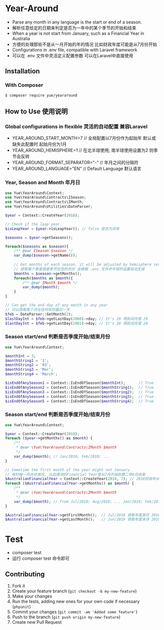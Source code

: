 # Year-Around
- Parse any month in any language is the start or end of a season. 
- 解析任意给定的日期来判定是否为一年中的某个季节的开始和结束
- When a year is not start from January, such as a Financial Year in Australia
- 方便的处理那些不是从一月开始的年的情况 比如财政年度可能是从7月份开始
- Configurations in .env file, compatible with Laravel framework
- 可以在 .env 文件中灵活定义配置参数 可以在Laravel中直接使用

## Installation
### With Composer
```
$ composer require yue/yeararound
```

## How to Use 使用说明
### Global configurations in flexible 灵活的自动配置 兼容Laravel
- YEAR_AROUND_START_MONTH=7         // 全局配置以7月份作为起始年 默认或缺失此配置时 起始月份为1月
- YEAR_AROUND_HEMISPHERE=1          // 在北半球使用; 南半球使用设置为2 则季节会反转
- YEAR_AROUND_FORMAT_SEPARATOR="-"  // 年月之间的分隔符
- YEAR_AROUND_LANGUAGE="EN"         // Default Language 默认语言

### Year, Season and Month 年月日
```php
use Yue\YearAround\Context;
use Yue\YearAround\Contracts\ISeason;
use Yue\YearAround\Contracts\IMonth;
use Yue\YearAround\Utilities\DateParser;

$year = Context::CreateYear(2018);

// Check if the leap year
$isLeapYear = $year->isLeapYear(); // false 是否为闰年

$seasons = $year->getSeasons();

foreach($seasons as $season){
    /** @var ISeason $season */
    var_dump($season->getName());
    
    // Get months of each season, it will be adjusted by hemisphere setting in .env
    // 获取每个季度或者季节包含的月份 会根据 .env 文件中半球的设置自动生成
    $months = $season->getMonths();
    foreach($months as $month){
        /** @var IMonth $month */
        var_dump($month);
    }
}

// Can get the end day of any month in any year
// 可以获取某个月在任何年的最后一天
$feb = DateParser::GetMonth(2);
$lastDayInt = $feb->getLastDay(2000)->day; // It's 29 得到闰月值 29
$lastDayInt = $feb->getLastDay(2001)->day; // It's 28 得到闰月值 28
```

### Season start/end 判断是否季度开始/结束月份
```php
use Yue\YearAround\Context;

$monthInt = 3;
$monthString1 = '3';
$monthString2 = '03';
$monthString3 = 'Mar';
$monthString4 = 'March';

$isEndOfAnySeason1 = Context::IsEndOfSeason($monthInt);      // True
$isEndOfAnySeason2 = Context::IsEndOfSeason($monthString1);  // True
$isEndOfAnySeason3 = Context::IsEndOfSeason($monthString2);  // True
$isEndOfAnySeason4 = Context::IsEndOfSeason($monthString3);  // True
$isEndOfAnySeason5 = Context::IsEndOfSeason($monthString4);  // True
```

### Season start/end 判断是否季度开始/结束月份
```php
use Yue\YearAround\Context;

$year = Context::CreateYear(2018);
foreach ($year->getMonths() as $month) {
    /**
     * @var \Yue\YearAround\Contracts\IMonth $month
     */
    var_dump($month); // Jan/2018; Feb/2018; ...
}

// Sometime the first month of the year might not January 
// 有时候一月并非首月, 比如澳洲的Financial Year是从7月开始到第二年6月结束
$AustralianFinancialYear = Context::CreateYear(2018, 7); // 2018财政年从7月开始
foreach ($AustralianFinancialYear->getMonths() as $month) {
    /**
     * @var \Yue\YearAround\Contracts\IMonth $month
     */
    var_dump($month); // from Jul/2018; Aug/2018; ... Jan/2019; Feb/2019
}

$AustralianFinancialYear->getFirstMonth();  // Jul/2018 获取年度首月 2018年7月
$AustralianFinancialYear->getLastMonth();   // Jun/2019 获取年度末月 2019年6月
```

# Test
- composer test
- 运行 composer test 命令即可

Contributing
------------

1. Fork it
2. Create your feature branch (`git checkout -b my-new-feature`)
3. Make your changes
4. Run the tests, adding new ones for your own code if necessary (`phpunit`)
5. Commit your changes (`git commit -am 'Added some feature'`)
6. Push to the branch (`git push origin my-new-feature`)
7. Create new Pull Request
